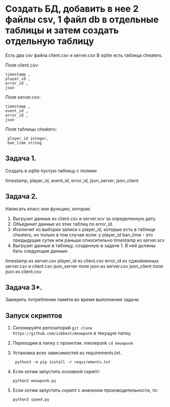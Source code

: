 # Создать БД, добавить в нее 2 файлы csv, 1 файл db в отдельные таблицы и затем создать отдельную таблицу

Есть два csv файла client.csv и server.csv
В sqlite есть таблица cheaters.

Поля client.csv:

    timestamp ,
    player_id ,
    error_id ,
    json

Поля server.csv:

    timestamp ,
    event_id ,
    error_id ,
    json

Поля таблицы cheaters:

     player_id integer,
     ban_time string



## Задача 1.

Создать в sqlite пустую таблицу с полями

timestamp,
player_id,
event_id,
error_id,
json_server,
json_client



## Задача 2.

Написать класс или функцию, которая:

1) Выгрузит данные из client.csv и server.scv за определенную дату.
2) Объединит данные из этих таблиц по error_id.
3) Исключит из выборки записи с player_id, которые есть в таблице  cheaters,
   но только в том случае если:
   у player_id ban_time - это предыдущие сутки или раньше относительно timestamp из server.scv
4) Выгрузит данные в таблицу, созданную в задаче 1. В ней должны бать следующие данные:

timestamp из server.csv
player_id из client.csv
error_id  из сджойненных server.csv и client.csv
json_server поле json из server.csv
json_client поле json из client.csv


## Задача 3*.

Замерить потребление памяти во время выполнения задачи


## Запуск скриптов

1) Склонируйте репозиторий `git clone https://github.com/ivbbest/meowpunk` в текущую папку.

2) Переходим в папку с проектом.
meowpunk
    `cd meowpunk`

3) Установка всех зависимостей из requirements.txt.

   ` python3 -m pip install -r requirements.txt`

4) Если хотим запустить основной скрипт:

    `python3 meowpunk.py`

5) Если хотим запустить скрипт с анализом производительности, то:

    `python3 speed.py`
